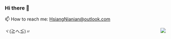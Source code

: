 ### Hi there 👋
 📫 How to reach me: HsiangNianian@outlook.com
<!--
**ArbETaperingsky/ArbETaperingsky** is a ✨ _special_ ✨ repository because its `README.md` (this file) appears on your GitHub profile.

Here are some ideas to get you started:

- 🔭 I’m currently working on ...
- 🌱 I’m currently learning ...
- 👯 I’m looking to collaborate on ...
- 🤔 I’m looking for help with ...
- 💬 Ask me about ...
- 📫 How to reach me: ...
- 😄 Pronouns: ...
- ⚡ Fun fact: ...
-->
ヾ(≧へ≦)〃
<a href="#">
    <img align="right" src="https://github-readme-stats.vercel.app/api/top-langs/?username=ArbETaperingsky&layout=compact&hide_border=true">
</a>
